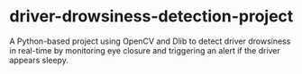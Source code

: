 # driver-drowsiness-detection-project
A Python-based project using OpenCV and Dlib to detect driver drowsiness in real-time by monitoring eye closure and triggering an alert if the driver appears sleepy.
